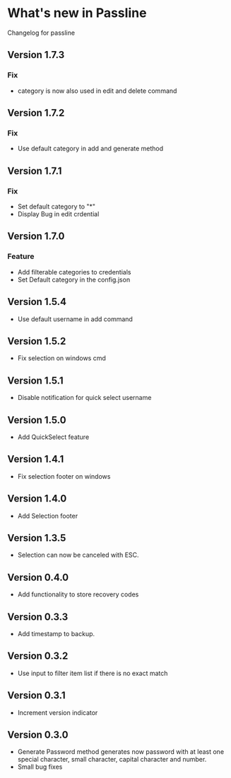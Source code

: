 # What's new in Passline

Changelog for passline

## Version 1.7.3

### Fix

- category is now also used in edit and delete command

## Version 1.7.2

### Fix

- Use default category in add and generate method

## Version 1.7.1

### Fix

- Set default category to "*"
- Display Bug in edit crdential

## Version 1.7.0

### Feature

- Add filterable categories to credentials
- Set Default category in the config.json 

## Version 1.5.4

- Use default username in add command

## Version 1.5.2

- Fix selection on windows cmd

## Version 1.5.1

- Disable notification for quick select username

## Version 1.5.0

- Add QuickSelect feature

## Version 1.4.1

- Fix selection footer on windows

## Version 1.4.0

- Add Selection footer

## Version 1.3.5

- Selection can now be canceled with ESC.

## Version 0.4.0

- Add functionality to store recovery codes

## Version 0.3.3

- Add timestamp to backup.

## Version 0.3.2

- Use input to filter item list if there is no exact match

## Version 0.3.1

- Increment version indicator


## Version 0.3.0

- Generate Password method generates now password with at least one special character, small character, capital character and number.
- Small bug fixes